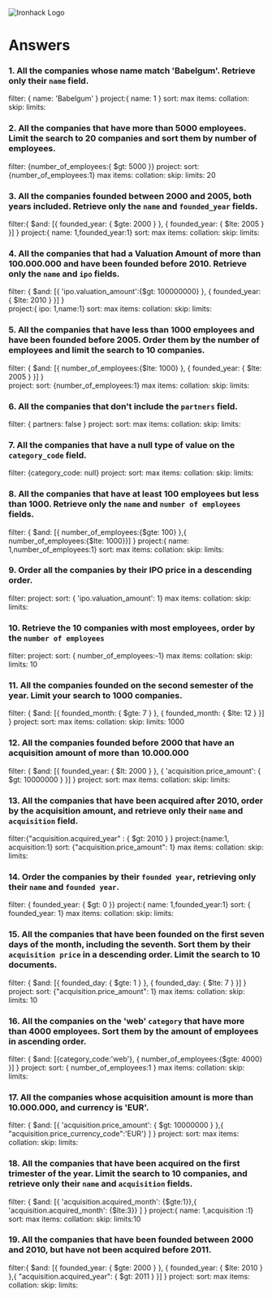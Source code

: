 ![Ironhack Logo](https://i.imgur.com/1QgrNNw.png)

# Answers

### 1. All the companies whose name match 'Babelgum'. Retrieve only their `name` field.

<!-- Your Code Goes Here -->

filter: { name: 'Babelgum' }
project:{ name: 1 }
sort:                                       max items:
collation:                                  skip:                      limits:

### 2. All the companies that have more than 5000 employees. Limit the search to 20 companies and sort them by **number of employees**.

<!-- Your Code Goes Here -->

filter: {number_of_employees:{ $gt: 5000 }}
project:
sort:   {number_of_employees:1}                                    max items:
collation:                                  skip:                      limits: 20

### 3. All the companies founded between 2000 and 2005, both years included. Retrieve only the `name` and `founded_year` fields.

<!-- Your Code Goes Here -->


filter:{ $and: [{ founded_year: { $gte: 2000 } }, { founded_year: { $lte: 2005 } }] } 
project:{ name: 1,founded_year:1}
sort:                                       max items:
collation:                                  skip:                      limits:

### 4. All the companies that had a Valuation Amount of more than 100.000.000 and have been founded before 2010. Retrieve only the `name` and `ipo` fields.

<!-- Your Code Goes Here -->


filter:  { $and: [{ 'ipo.valuation_amount':{$gt: 100000000} }, {  founded_year: { $lte: 2010 } }] }  
project:{ ipo: 1,name:1}
sort:                                       max items:
collation:                                  skip:                      limits:

### 5. All the companies that have less than 1000 employees and have been founded before 2005. Order them by the number of employees and limit the search to 10 companies.

<!-- Your Code Goes Here -->


filter: { $and: [{ number_of_employees:{$lte: 1000} }, {  founded_year: { $lte: 2005 } }] }  
project:
sort:    {number_of_employees:1}                                   max items:
collation:                                  skip:                      limits:

### 6. All the companies that don't include the `partners` field.

<!-- Your Code Goes Here -->


filter: { partners: false }
project:
sort:                                       max items:
collation:                                  skip:                      limits:

### 7. All the companies that have a null type of value on the `category_code` field.

<!-- Your Code Goes Here -->


filter: {category_code: null}
project:
sort:                                       max items:
collation:                                  skip:                      limits:

### 8. All the companies that have at least 100 employees but less than 1000. Retrieve only the `name` and `number of employees` fields.

<!-- Your Code Goes Here -->


filter: { $and: [{ number_of_employees:{$gte: 100} },{ number_of_employees:{$lte: 1000}}] }
project:{ name: 1,number_of_employees:1}
sort:                                       max items:
collation:                                  skip:                      limits:

### 9. Order all the companies by their IPO price in a descending order.

<!-- Your Code Goes Here -->


filter: 
project:
sort:  { 'ipo.valuation_amount': 1}                                     max items:
collation:                                  skip:                      limits:

### 10. Retrieve the 10 companies with most employees, order by the `number of employees`

<!-- Your Code Goes Here -->


filter: 
project:
sort:   { number_of_employees:-1}                                    max items:
collation:                                  skip:                      limits: 10

### 11. All the companies founded on the second semester of the year. Limit your search to 1000 companies.

<!-- Your Code Goes Here -->


filter: { $and: [{ founded_month: { $gte: 7 } }, { founded_month: { $lte: 12 } }] } 
project:
sort:                                       max items:
collation:                                  skip:                      limits: 1000

### 12. All the companies founded before 2000 that have an acquisition amount of more than 10.000.000

<!-- Your Code Goes Here -->


filter: { $and: [{ founded_year: { $lt: 2000 } }, { 'acquisition.price_amount': { $gt: 10000000 } }] } 
project:
sort:                                       max items:
collation:                                  skip:                      limits:

### 13. All the companies that have been acquired after 2010, order by the acquisition amount, and retrieve only their `name` and `acquisition` field.

<!-- Your Code Goes Here -->


filter:{"acquisition.acquired_year" : { $gt: 2010 } } 
project:{name:1, acquisition:1}
sort: {"acquisition.price_amount": 1}                                      max items:
collation:                                  skip:                      limits:

### 14. Order the companies by their `founded year`, retrieving only their `name` and `founded year`.

<!-- Your Code Goes Here -->


filter: { founded_year: { $gt: 0 }}
project:{ name: 1,founded_year:1}
sort: { founded_year: 1}                                      max items:
collation:                                  skip:                      limits:

### 15. All the companies that have been founded on the first seven days of the month, including the seventh. Sort them by their `acquisition price` in a descending order. Limit the search to 10 documents.

<!-- Your Code Goes Here -->


filter: { $and: [{ founded_day: { $gte: 1 } }, { founded_day: { $lte: 7 } }] } 
project:
sort:  {"acquisition.price_amount": 1}                                     max items:
collation:                                  skip:                      limits: 10

### 16. All the companies on the 'web' `category` that have more than 4000 employees. Sort them by the amount of employees in ascending order.

<!-- Your Code Goes Here -->


filter: { $and: [{category_code:'web'}, { number_of_employees:{$gte: 4000} }] } 
project:
sort:   { number_of_employees:1 }                                    max items:
collation:                                  skip:                      limits:

### 17. All the companies whose acquisition amount is more than 10.000.000, and currency is 'EUR'.

<!-- Your Code Goes Here -->


filter: { $and: [{ 'acquisition.price_amount': { $gt: 10000000 } },{ "acquisition.price_currency_code":'EUR'} ] }
project:
sort:                                       max items:
collation:                                  skip:                      limits:

### 18. All the companies that have been acquired on the first trimester of the year. Limit the search to 10 companies, and retrieve only their `name` and `acquisition` fields.

<!-- Your Code Goes Here -->


filter: { $and: [{ 'acquisition.acquired_month': {$gte:1}},{ 'acquisition.acquired_month': {$lte:3}} ] }
project:{ name: 1,acquisition :1}
sort:                                       max items:
collation:                                  skip:                      limits:10

### 19. All the companies that have been founded between 2000 and 2010, but have not been acquired before 2011.

<!-- Your Code Goes Here -->


filter:{ $and: [{ founded_year: { $gte: 2000 } }, { founded_year: { $lte: 2010 } },{ "acquisition.acquired_year": { $gt: 2011 } }] } 
project:
sort:                                       max items:
collation:                                  skip:                      limits:
